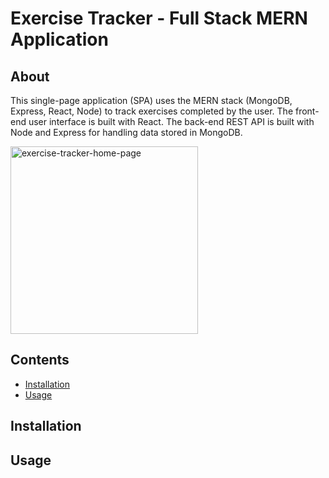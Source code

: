 # Exercise Tracker - Full Stack MERN Application

## About 
This single-page application (SPA) uses the MERN stack (MongoDB, Express, React, Node) to track exercises completed by the user. The front-end user interface is built with React. The back-end REST API is built with Node and Express for handling data stored in MongoDB. 

<img src="https://github.com/Richelle-T/exercise-tracker/assets/116057301/2137f41e-0262-4998-b0d5-7062c8d25dfd" alt="exercise-tracker-home-page" width="300">



## Contents
- [Installation](#installation)
- [Usage](#usage)

## Installation


## Usage




